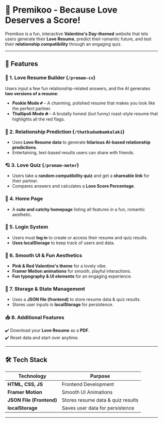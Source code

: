 # 💖 Premikoo - Because Love Deserves a Score!

Premikoo is a fun, interactive **Valentine's Day-themed** website that lets users generate their **Love Resume**, predict their romantic future, and test their **relationship compatibility** through an engaging quiz.

---

## 🎯 Features

### 💌 1. Love Resume Builder (`/premam-cv`)

Users input a few fun relationship-related answers, and the AI generates **two versions of a resume**:

- **Pookie Mode 💕** – A charming, polished resume that makes you look like the perfect partner.
- **Thallipoli Mode 🔥** – A brutally honest (but funny) roast-style resume that highlights all the red flags.

### 🔮 2. Relationship Prediction (`/thatkudumbamkalaki`)

- Uses **Love Resume data** to generate **hilarious AI-based relationship predictions**.
- Entertaining, text-based results users can share with friends.

### 💘 3. Love Quiz (`/premam-meter`)

- Users take a **random compatibility quiz** and get a **shareable link** for their partner.
- Compares answers and calculates a **Love Score Percentage**.

### 🏡 4. Home Page

- A **cute and catchy homepage** listing all features in a fun, romantic aesthetic.

### 🔐 5. Login System

- Users must **log in** to create or access their resume and quiz results.
- **Uses localStorage** to keep track of users and data.

### 🎨 6. Smooth UI & Fun Aesthetics

- **Pink & Red Valentine's theme** for a lovely vibe.
- **Framer Motion animations** for smooth, playful interactions.
- **Fun typography & UI elements** for an engaging experience.

### 📂 7. Storage & State Management

- Uses a **JSON file (frontend)** to store resume data & quiz results.
- Stores user inputs in **localStorage** for persistence.

### 📥 8. Additional Features

✔️ Download your **Love Resume** as a **PDF**.  
✔️ Reset data and start over anytime.

---

## 🛠 Tech Stack

| Technology               | Purpose                           |
| ------------------------ | --------------------------------- |
| **HTML, CSS, JS**        | Frontend Development              |
| **Framer Motion**        | Smooth UI Animations              |
| **JSON File (Frontend)** | Stores resume data & quiz results |
| **localStorage**         | Saves user data for persistence   |

---
